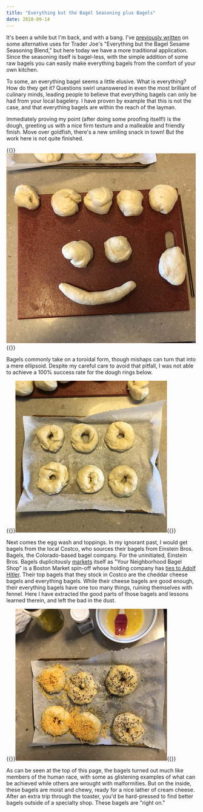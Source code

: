 ```yaml
---
title: "Everything but the Bagel Seasoning plus Bagels"
date: 2020-09-14
---
```


It's been a while but I'm back, and with a bang. I've [previously written](/everything-beans) on some alternative uses for Trader Joe's "Everything but the Bagel Sesame Seasoning Blend," but here today we have a more traditional application. Since the seasoning itself is bagel-less, with the simple addition of some raw bagels you can easily make everything bagels from the comfort of your own kitchen.

To some, an everything bagel seems a little elusive. What is everything? How do they get it? Questions swirl unanswered in even the most brilliant of culinary minds, leading people to believe that everything bagels can only be had from your local bagelery. I have proven by example that this is not the case, and that everything bagels are within the reach of the layman.

Immediately proving my point (after doing some proofing itself!) is the dough, greeting us with a nice firm texture and a malleable and friendly finish. Move over goldfish, there's a new smiling snack in town! But the work here is not quite finished.

{{<img>}}![](smiley.jpg){{</img>}}

Bagels commonly take on a toroidal form, though mishaps can turn that into a mere ellipsoid. Despite my careful care to avoid that pitfall, I was not able to achieve a 100% success rate for the dough rings below.

{{<img>}}![](dough_circles.jpg){{</img>}}

Next comes the egg wash and toppings. In my ignorant past, I would get bagels from the local Costco, who sources their bagels from Einstein Bros. Bagels, the Colorado-based bagel company. For the uninitiated, Einstein Bros. Bagels duplicitously [markets](https://www.einsteinbros.com/) itself as "Your Neighborhood Bagel Shop" is a Boston Market spin-off whose holding company has [ties to Adolf Hitler](https://en.wikipedia.org/wiki/Einstein_Bros._Bagels#History). Their top bagels that they stock in Costco are the cheddar cheese bagels and everything bagels. While their cheese bagels are good enough, their everything bagels have one too many things, ruining themselves with fennel. Here I have extracted the good parts of those bagels and lessons learned therein, and left the bad in the dust.

{{<img>}}![](seasoned.jpg){{</img>}}

As can be seen at the top of this page, the bagels turned out much like members of the human race, with some as glistening examples of what can be achieved while others are wrought with malformities. But on the inside, these bagels are moist and chewy, ready for a nice lather of cream cheese. After an extra trip through the toaster, you'd be hard-pressed to find better bagels outside of a specialty shop. These bagels are "right on."